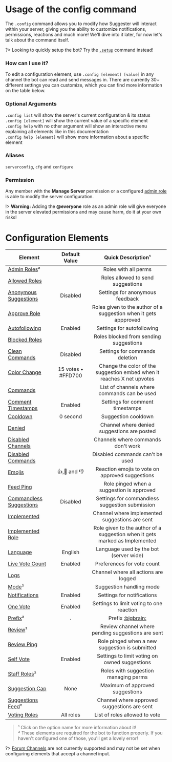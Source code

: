 # Usage of the config command

The `.config` command allows you to modify how Suggester will interact within your server, giving you the ability to customize notifications, permissions, reactions and much more! We'll dive into it later, for now let's talk about the command itself.

?> Looking to quickly setup the bot? Try the [`.setup`](../beginner-guide.md) command instead!

### How can I use it?
To edit a configuration element, use `.config [element] [value]` in any channel the bot can read and send messages in. There are currently 30+ different settings you can customize, which you can find more information on the table below.

### Optional Arguments
`.config list` will show the server's current configuration & its status\
`.config [element]` will show the current value of a specific element\
`.config help` with no other argument will show an interactive menu explaining all elements like in this documentation\
`.config help [element]` will show more information about a specific element

### Aliases
`serverconfig`, `cfg` and `configure`

### Permission
Any member with the **Manage Server** permission or a configured [admin role](/config/adminroles.md) is able to modify the server configuration.

!> **Warning:** Adding the **@everyone** role as an admin role will give everyone in the server elevated permissions and may cause harm, do it at your own risks!

# Configuration Elements

| Element                                       |  Default Value           |  Quick Description¹                        |
|-----------------------------------------------|:------------------------:|:------------------------------------------:|
| [Admin Roles](/config/adminroles.md)²         |                          | Roles with all perms |
| [Allowed Roles](/config/allowedroles.md)      |                          | Roles allowed to send suggestions |
| [Anonymous Suggestions](/config/anon.md)      |        Disabled          | Settings for anonymous feedback |
| [Approve Role](/config/approverole.md)        |                          | Roles given to the author of a suggestion when it gets appproved |
| [Autofollowing](/config/autofollowing.md)     |        Enabled           | Settings for autofollowing |
| [Blocked Roles](/config/blockedroles.md)      |                          | Roles blocked from sending suggestions |
| [Clean Commands](/config/cleancommands.md)    |       Disabled           | Settings for commands deletion |
| [Color Change](/config/colorchange.md)        |   15 votes • #FFD700     | Change the color of the suggestion embed when it reaches X net upvotes |
| [Commands](/config/commands.md)               |                          | List of channels where commands can be used | 
| [Comment Timestamps](/config/ctime.md)        |       Enabled            | Settings for comment timestamps |
| [Cooldown](/config/cooldown.md)               |      0 second            | Suggestion cooldown |
| [Denied](/config/denied.md)                   |                          | Channel where denied suggestions are posted |
| [Disabled Channels](/config/disabledchannels.md) |                       | Channels where commands don't work |
| [Disabled Commands](/config/disabledcommands.md)  |                      | Disabled commands can't be used |
| [Emojis](/config/emojis.md)                   |     👍,🤷 and 👎        | Reaction emojis to vote on approved suggestions |
| [Feed Ping](/config/feedping.md)              |                          | Role pinged when a suggestion is approved |
| [Commandless Suggestions](/config/inchannelsuggestions.md)       |       Disabled           | Settings for commandless suggestion submission |
| [Implemented](/config/implemented.md)         |                          | Channel where implemented suggestions are sent |
| [Implemented Role](/config/implementedrole.md)|                          | Role given to the author of a suggestion when it gets marked as Implemented |
| [Language](/config/locale.md)                 |       English            | Language used by the bot (server wide) |
| [Live Vote Count](/config/votecount.md)       |       Enabled            | Preferences for vote count |
| [Logs](/config/logs.md)                       |                          | Channel where all actions are logged |
| [Mode](/config/mode.md)²                      |                          | Suggestion handling mode |
| [Notifications](/config/notify.md)            |       Enabled            | Settings for notifications |
| [One Vote](/config/onevote.md)                |       Enabled            | Settings to limit voting to one reaction |
| [Prefix](/config/prefix.md)²                  |        `.`               | Prefix [:bigbrain:](https://cdn.discordapp.com/emojis/742492524634964118.png) |
| [Review](/config/review.md)²                  |                          | Review channel where pending suggestions are sent |
| [Review Ping](/config/reviewping.md)          |                          | Role pinged when a new suggestion is submitted |
| [Self Vote](/config/selfvote.md)              |       Enabled            | Settings to limit voting on owned suggestions |
| [Staff Roles](/config/staffroles.md)²         |                          | Roles with suggestion managing perms |
| [Suggestion Cap](/config/cap.md)              |      None                | Maximum of approved suggestions |
| [Suggestions Feed](/config/suggestions.md)²   |                          | Channel where approved suggestions are sent |
| [Voting Roles](/config/voting.md)             |      All roles           | List of roles allowed to vote |

> ¹ Click on the option name for more information about it!\
² These elements are required for the bot to function properly. If you haven't configured one of those, you'll get a lovely error!

?> [Forum Channels](https://discord.com/blog/forum-channels-space-for-organized-conversation) are not currently supported and may not be set when configuring elements that accept a channel input.
